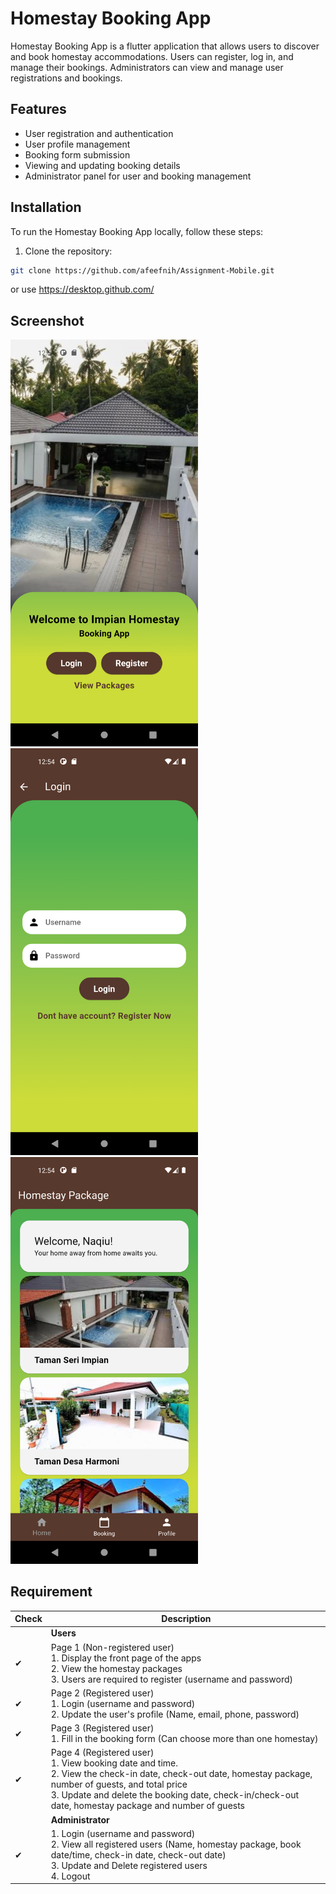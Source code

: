 # Homestay Booking App

Homestay Booking App is a flutter application that allows users to discover and book homestay accommodations. Users can register, log in, and manage their bookings. Administrators can view and manage user registrations and bookings.

## Features

- User registration and authentication
- User profile management
- Booking form submission
- Viewing and updating booking details
- Administrator panel for user and booking management

## Installation

To run the Homestay Booking App locally, follow these steps:

1. Clone the repository:

```bash
git clone https://github.com/afeefnih/Assignment-Mobile.git
```
or use https://desktop.github.com/

## Screenshot

<img src="flutter_01.png" alt="Alt text" width="300">
<img src="flutter_02.png" alt="Alt text" width="300">
<img src="flutter_03.png" alt="Alt text" width="300">

## Requirement

| Check | Description |
| --- | --- |
|  | **Users** |
| &#10004; | Page 1 (Non-registered user) <br> 1. Display the front page of the apps <br> 2. View the homestay packages <br> 3. Users are required to register (username and password) |
| &#10004; | Page 2 (Registered user) <br> 1. Login (username and password) <br> 2. Update the user's profile (Name, email, phone, password) |
| &#10004; | Page 3 (Registered user) <br> 1. Fill in the booking form (Can choose more than one homestay) |
| &#10004; | Page 4 (Registered user) <br> 1. View booking date and time. <br> 2. View the check-in date, check-out date, homestay package, number of guests, and total price <br> 3. Update and delete the booking date, check-in/check-out date, homestay package and number of guests |
|  | **Administrator** |
| &#10004; | 1. Login (username and password) <br> 2. View all registered users (Name, homestay package, book date/time, check-in date, check-out date) <br> 3. Update and Delete registered users <br> 4. Logout |
